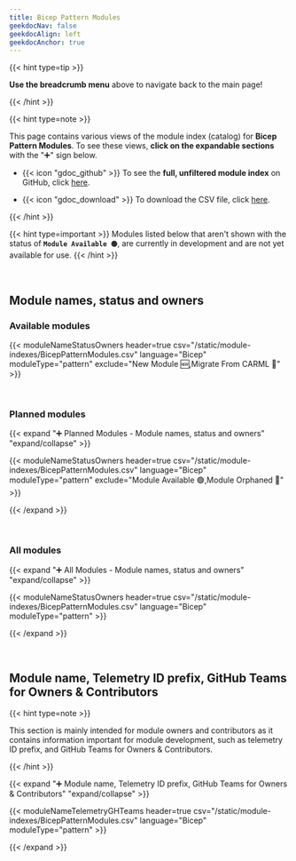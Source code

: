 ```yaml
---
title: Bicep Pattern Modules
geekdocNav: false
geekdocAlign: left
geekdocAnchor: true
---
```


<!-- {{< hint type=warning >}}

**This page is under development.** If you can't see any modules in the tables below, it means that **there are no modules available/planned in this category yet**.

{{< /hint >}} -->

{{< hint type=tip >}}

**Use the breadcrumb menu** above to navigate back to the main page!

{{< /hint >}}

{{< hint type=note >}}

This page contains various views of the module index (catalog) for **Bicep Pattern Modules**. To see these views, **click on the expandable sections** with the "➕" sign below.

- {{< icon "gdoc_github" >}} To see the **full, unfiltered module index** on GitHub, click [here](https://github.com/Azure/Azure-Verified-Modules/blob/main/docs/static/module-indexes/BicepPatternModules.csv).

- {{< icon "gdoc_download" >}} To download the CSV file, click [here](/Azure-Verified-Modules/module-indexes/BicepPatternModules.csv).

{{< /hint >}}

{{< hint type=important >}}
Modules listed below that aren't shown with the status of **`Module Available 🟢`**, are currently in development and are not yet available for use.
{{< /hint >}}

<br>

## Module names, status and owners

### Available modules

{{< moduleNameStatusOwners header=true csv="/static/module-indexes/BicepPatternModules.csv" language="Bicep" moduleType="pattern" exclude="New Module :new:,Migrate From CARML :rocket:" >}}

<br>

### Planned modules

{{< expand "➕ Planned Modules - Module names, status and owners" "expand/collapse" >}}

{{< moduleNameStatusOwners header=true csv="/static/module-indexes/BicepPatternModules.csv" language="Bicep" moduleType="pattern" exclude="Module Available :green_circle:,Module Orphaned :eyes:" >}}

{{< /expand >}}

<br>

### All modules

{{< expand "➕ All Modules - Module names, status and owners" "expand/collapse" >}}

{{< moduleNameStatusOwners header=true csv="/static/module-indexes/BicepPatternModules.csv" language="Bicep" moduleType="pattern" >}}

{{< /expand >}}

<br>

## Module name, Telemetry ID prefix, GitHub Teams for Owners & Contributors

{{< hint type=note >}}

This section is mainly intended for module owners and contributors as it contains information important for module development, such as telemetry ID prefix, and GitHub Teams for Owners & Contributors.

{{< /hint >}}

{{< expand "➕ Module name, Telemetry ID prefix, GitHub Teams for Owners & Contributors" "expand/collapse" >}}

{{< moduleNameTelemetryGHTeams header=true csv="/static/module-indexes/BicepPatternModules.csv" language="Bicep" moduleType="pattern" >}}

{{< /expand >}}
